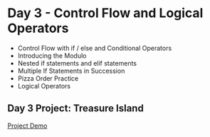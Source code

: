# Day 3 - Control Flow and Logical Operators

- Control Flow with if / else and Conditional Operators
- Introducing the Modulo
- Nested if statements and elif statements
- Multiple If Statements in Succession
- Pizza Order Practice
- Logical Operators

## Day 3 Project: Treasure Island
[Project Demo](https://appbrewery.github.io/python-day3-demo/)